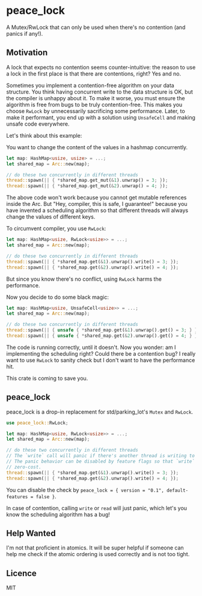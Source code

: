 peace_lock
============

A Mutex/RwLock that can only be used when there's no contention (and panics if any!).

## Motivation

A lock that expects no contention seems counter-intuitive: the reason to use a lock
in the first place is that there are contentions, right? Yes and no. 

Sometimes you implement a contention-free algorithm on your data structure. You think
having concurrent write to the data structure is OK, but the compiler is unhappy about it.
To make it worse, you must ensure the algorithm is free from bugs to be truly contention-free. This makes you choose `RwLock` by unnecessarily sacrificing some performance.
Later, to make it performant, you end up with a solution using `UnsafeCell` and making unsafe code everywhere.

Let's think about this example:

You want to change the content of the values in a hashmap concurrently. 
```rust
let map: HashMap<usize, usize> = ...;
let shared_map = Arc::new(map);

// do these two concurrently in different threads
thread::spawn(|| { *shared_map.get_mut(&1).unwrap() = 3; });
thread::spawn(|| { *shared_map.get_mut(&2).unwrap() = 4; });
```
The above code won't work because you cannot get mutable references inside the Arc.
But "Hey, compiler, this is safe, I guarantee!" because you have invented a scheduling algorithm so that
different threads will always change the values of different keys.

To circumvent compiler, you use `RwLock`:
```rust
let map: HashMap<usize, RwLock<usize>> = ...;
let shared_map = Arc::new(map);

// do these two concurrently in different threads
thread::spawn(|| { *shared_map.get(&1).unwrap().write() = 3; });
thread::spawn(|| { *shared_map.get(&2).unwrap().write() = 4; });
```
But since you know there's no conflict, using `RwLock` harms the performance.

Now you decide to do some black magic:
```rust
let map: HashMap<usize, UnsafeCell<usize>> = ...;
let shared_map = Arc::new(map);

// do these two concurrently in different threads
thread::spawn(|| { unsafe { *shared_map.get(&1).unwrap().get() = 3; } });
thread::spawn(|| { unsafe { *shared_map.get(&2).unwrap().get() = 4; } });
```
The code is running correctly, until it doesn't.
Now you wonder: am I implementing the scheduling right? Could there be a 
contention bug? I really want to use `RwLock` to sanity check but I don't want
to have the performance hit.

This crate is coming to save you.

## peace_lock
peace_lock is a drop-in replacement for std/parking_lot's `Mutex` and `RwLock`.
```rust
use peace_lock::RwLock;

let map: HashMap<usize, RwLock<usize>> = ...;
let shared_map = Arc::new(map);

// do these two concurrently in different threads
// The `write` call will panic if there's another thread is writing to the value.
// The panic behavior can be disabled by feature flags so that `write` becomes
// zero-cost.
thread::spawn(|| { *shared_map.get(&1).unwrap().write() = 3; });
thread::spawn(|| { *shared_map.get(&2).unwrap().write() = 4; });
```

You can disable the check by 
`peace_lock = { version = "0.1", default-features = false }`.

In case of contention, calling `write` or `read` will just panic, which let's 
you know the scheduling algorithm has a bug!

## Help Wanted

I'm not that proficient in atomics. It will be super helpful if someone can help
me check if the atomic ordering is used correctly and is not too tight.

## Licence

MIT